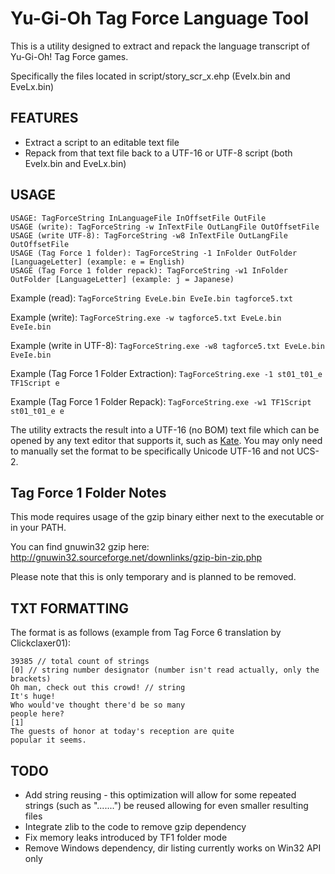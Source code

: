 # Yu-Gi-Oh Tag Force Language Tool

This is a utility designed to extract and repack the language transcript of Yu-Gi-Oh! Tag Force games.

Specifically the files located in script/story_scr_x.ehp (EveIx.bin and EveLx.bin)

## FEATURES

- Extract a script to an editable text file
- Repack from that text file back to a UTF-16 or UTF-8 script (both EveIx.bin and EveLx.bin)

## USAGE

```
USAGE: TagForceString InLanguageFile InOffsetFile OutFile
USAGE (write): TagForceString -w InTextFile OutLangFile OutOffsetFile
USAGE (write UTF-8): TagForceString -w8 InTextFile OutLangFile OutOffsetFile
USAGE (Tag Force 1 folder): TagForceString -1 InFolder OutFolder [LanguageLetter] (example: e = English)
USAGE (Tag Force 1 folder repack): TagForceString -w1 InFolder OutFolder [LanguageLetter] (example: j = Japanese)
```

Example (read): `TagForceString EveLe.bin EveIe.bin tagforce5.txt`

Example (write): `TagForceString.exe -w tagforce5.txt EveLe.bin EveIe.bin`

Example (write in UTF-8): `TagForceString.exe -w8 tagforce5.txt EveLe.bin EveIe.bin`

Example (Tag Force 1 Folder Extraction): `TagForceString.exe -1 st01_t01_e TF1Script e`

Example (Tag Force 1 Folder Repack): `TagForceString.exe -w1 TF1Script st01_t01_e e`

The utility extracts the result into a UTF-16 (no BOM) text file which can be opened by any text editor that supports it, such as [Kate](https://kate-editor.org). You may only need to manually set the format to be specifically Unicode UTF-16 and not UCS-2.

## Tag Force 1 Folder Notes

This mode requires usage of the gzip binary either next to the executable or in your PATH.

You can find gnuwin32 gzip here: http://gnuwin32.sourceforge.net/downlinks/gzip-bin-zip.php

Please note that this is only temporary and is planned to be removed.

## TXT FORMATTING

The format is as follows (example from Tag Force 6 translation by Clickclaxer01):

```
39385 // total count of strings
[0] // string number designator (number isn't read actually, only the brackets)
Oh man, check out this crowd! // string
It's huge!
Who would've thought there'd be so many
people here?
[1]
The guests of honor at today's reception are quite
popular it seems.
```

## TODO

- Add string reusing - this optimization will allow for some repeated strings (such as ".......") be reused allowing for even smaller resulting files
- Integrate zlib to the code to remove gzip dependency
- Fix memory leaks introduced by TF1 folder mode
- Remove Windows dependency, dir listing currently works on Win32 API only